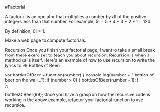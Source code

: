 #Factorial

A factorial is an operator that multiplies a number by all of the positive integers less than that number. For example, 5! = 5 * 4 * 3 * 2 * 1 = 120.

By definition, 0! = 1.

Make a web page to compute factorials.

Recursion
Once you finish your factorial page, I want to take a small break from these exercises to teach you about recursion. Recursion is when a method calls itself. Here's an example of how to use recursion to write the lyrics to 99 Bottles of Beer:

var bottlesOfBeer = function(number) {
  console.log(number + " bottles of beer on the wall...");
  if (number > 0) {
    bottlesOfBeer(number - 1);
  }        
};

bottlesOfBeer(99);
Once you have a grasp on how the recursive code is working in the above example, refactor your factorial function to use recursion.
